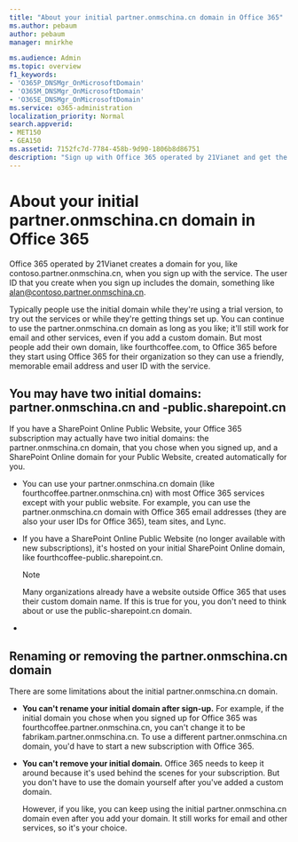 ```yaml
---
title: "About your initial partner.onmschina.cn domain in Office 365"
ms.author: pebaum
author: pebaum
manager: mnirkhe

ms.audience: Admin
ms.topic: overview
f1_keywords:
- 'O365P_DNSMgr_OnMicrosoftDomain'
- 'O365M_DNSMgr_OnMicrosoftDomain'
- 'O365E_DNSMgr_OnMicrosoftDomain'
ms.service: o365-administration
localization_priority: Normal
search.appverid:
- MET150
- GEA150
ms.assetid: 7152fc7d-7784-458b-9d90-1806b8d86751
description: "Sign up with Office 365 operated by 21Vianet and get the partner.onmschina.cn domain. You can use the domain with Office 365 email addresses, team sites, and Lync."
---
```


# About your initial partner.onmschina.cn domain in Office 365

Office 365 operated by 21Vianet creates a domain for you, like contoso.partner.onmschina.cn, when you sign up with the service. The user ID that you create when you sign up includes the domain, something like alan@contoso.partner.onmschina.cn. 
  
Typically people use the initial domain while they're using a trial version, to try out the services or while they're getting things set up. You can continue to use the partner.onmschina.cn domain as long as you like; it'll still work for email and other services, even if you add a custom domain. But most people add their own domain, like fourthcoffee.com, to Office 365 before they start using Office 365 for their organization so they can use a friendly, memorable email address and user ID with the service. 
  
## You may have two initial domains: partner.onmschina.cn and -public.sharepoint.cn
<a name="__top"> </a>

If you have a SharePoint Online Public Website, your Office 365 subscription may actually have two initial domains: the partner.onmschina.cn domain, that you chose when you signed up, and a SharePoint Online domain for your Public Website, created automatically for you.
  
- You can use your partner.onmschina.cn domain (like fourthcoffee.partner.onmschina.cn) with most Office 365 services except with your public website. For example, you can use the partner.onmschina.cn domain with Office 365 email addresses (they are also your user IDs for Office 365), team sites, and Lync.
    
- If you have a SharePoint Online Public Website (no longer available with new subscriptions), it's hosted on your initial SharePoint Online domain, like fourthcoffee-public.sharepoint.cn.
    
    > [!NOTE]
    >  Many organizations already have a website outside Office 365 that uses their custom domain name. If this is true for you, you don't need to think about or use the public-sharepoint.cn domain. 
  
- 
## Renaming or removing the partner.onmschina.cn domain
<a name="__top"> </a>

 There are some limitations about the initial partner.onmschina.cn domain. 
  
- **You can't rename your initial domain after sign-up.** For example, if the initial domain you chose when you signed up for Office 365 was fourthcoffee.partner.onmschina.cn, you can't change it to be fabrikam.partner.onmschina.cn. To use a different partner.onmschina.cn domain, you'd have to start a new subscription with Office 365. 
    
- **You can't remove your initial domain.** Office 365 needs to keep it around because it's used behind the scenes for your subscription. But you don't have to use the domain yourself after you've added a custom domain. 
    
    However, if you like, you can keep using the initial partner.onmschina.cn domain even after you add your domain. It still works for email and other services, so it's your choice.
    

